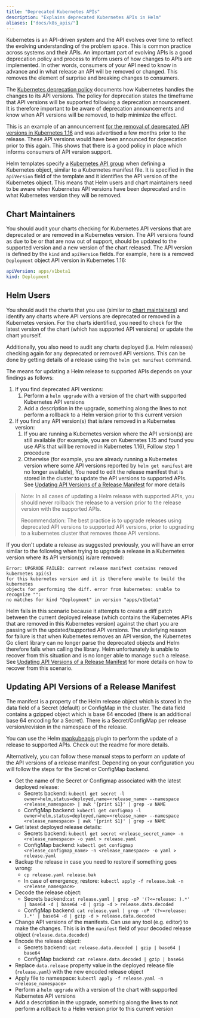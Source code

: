 ```yaml
---
title: "Deprecated Kubernetes APIs"
description: "Explains deprecated Kubernetes APIs in Helm"
aliases: ["docs/k8s_apis/"]
---
```


Kubernetes is an API-driven system and the API evolves over time to reflect the evolving
understanding of the problem space. This is common practice across systems and their APIs. An
important part of evolving APIs is a good deprecation policy and process to inform users of how
changes to APIs are implemented. In other words, consumers of your API need to know in advance and
in what release an API will be removed or changed. This removes the element of surprise and breaking
changes to consumers.

The [Kubernetes deprecation
policy](https://kubernetes.io/docs/reference/using-api/deprecation-policy/) documents how Kubernetes
handles the changes to its API versions. The policy for deprecation states the timeframe that API
versions will be supported following a deprecation announcement. It is therefore important to be
aware of deprecation announcements and know when API versions will be removed, to help minimize the
effect.

This is an example of an announcement [for the removal of deprecated API versions in Kubernetes
1.16](https://kubernetes.io/blog/2019/07/18/api-deprecations-in-1-16/) and was advertised a few
months prior to the release. These API versions would have been announced for deprecation prior to
this again. This shows that there is a good policy in place which informs consumers of API version
support.

Helm templates specify a [Kubernetes API
group](https://kubernetes.io/docs/concepts/overview/kubernetes-api/#api-groups) when defining a
Kubernetes object, similar to a Kubernetes manifest file. It is specified in the `apiVersion` field
of the template and it identifies the API version of the Kubernetes object. This means that Helm
users and chart maintainers need to be aware when Kubernetes API versions have been deprecated and
in what Kubernetes version they will be removed.

## Chart Maintainers

You should audit your charts checking for Kubernetes API versions that are deprecated or are removed
in a Kubernetes version. The API versions found as due to be or that are now out of support, should
be updated to the supported version and a new version of the chart released. The API version is
defined by the `kind` and `apiVersion` fields. For example, here is a removed `Deployment` object
API version in Kubernetes 1.16:

```yaml
apiVersion: apps/v1beta1
kind: Deployment
```

## Helm Users

You should audit the charts that you use (similar to [chart maintainers](#chart-maintainers)) and
identify any charts where API versions are deprecated or removed in a Kubernetes version. For the
charts identified, you need to check for the latest version of the chart (which has supported API
versions) or update the chart yourself.

Additionally, you also need to audit any charts deployed (i.e. Helm releases) checking again for any
deprecated or removed API versions. This can be done by getting details of a release using the `helm
get manifest` command.

The means for updating a Helm release to supported APIs depends on your findings as follows:

1. If you find deprecated API versions:
    1. Perform a `helm upgrade` with a version of the chart with supported Kubernetes API versions
    1. Add a description in the upgrade, something along the lines to not perform a rollback to a
       Helm version prior to this current version
1. If you find any API version(s) that is/are removed in a Kubernetes version:
    1. If you are running a Kubernetes version where the API version(s) are still available (for
       example, you are on Kubernetes 1.15 and found you use APIs that will be removed in Kubernetes
       1.16), Follow step 1 procedure
    1. Otherwise (for example, you are already running a Kubernetes version where some API versions
       reported by `helm get manifest` are no longer available), You need to edit the release
       manifest that is stored in the cluster to update the API versions to supported APIs. See
       [Updating API Versions of a Release Manifest](#updating-api-versions-of-a-release-manifest)
       for more details

> Note: In all cases of updating a Helm release with supported APIs, you should never rollback the
> release to a version prior to the release version with the supported APIs.
>
> Recommendation: The best practice is to upgrade releases using deprecated API versions to
> supported API versions, prior to upgrading to a kubernetes cluster that removes those API
> versions.

If you don't update a release as suggested previously, you will have an error similar to the
following when trying to upgrade a release in a Kubernetes version where its API version(s) is/are
removed:

```text
Error: UPGRADE FAILED: current release manifest contains removed kubernetes api(s)
for this kubernetes version and it is therefore unable to build the kubernetes
objects for performing the diff. error from kubernetes: unable to recognize "":
no matches for kind "Deployment" in version "apps/v1beta1"
```

Helm fails in this scenario because it attempts to create a diff patch between the current deployed
release (which contains the Kubernetes APIs that are removed in this Kubernetes version) against the
chart you are passing with the updated/supported API versions. The underlying reason for failure is
that when Kubernetes removes an API version, the Kubernetes Go client library can no longer parse
the deprecated objects and Helm therefore fails when calling the library. Helm unfortunately is
unable to recover from this situation and is no longer able to manage such a release. See [Updating
API Versions of a Release Manifest](#updating-api-versions-of-a-release-manifest) for more details
on how to recover from this scenario.

## Updating API Versions of a Release Manifest

The manifest is a property of the Helm release object which is stored in the data field of a Secret
(default) or ConfigMap in the cluster. The data field contains a gzipped object which is base 64
encoded (there is an additional base 64 encoding for a Secret). There is a Secret/ConfigMap per
release version/revision in the namespace of the release.

You can use the Helm [mapkubeapis](https://github.com/hickeyma/helm-mapkubeapis) plugin to perform
the update of a release to supported APIs. Check out the readme for more details.

Alternatively, you can follow these manual steps to perform an update of the API versions of a
release manifest. Depending on your configuration you will follow the steps for the Secret or
ConfigMap backend.

- Get the name of the Secret or Configmap associated with the latest deployed release:
  - Secrets backend: `kubectl get secret -l owner=helm,status=deployed,name=<release_name>
    --namespace <release_namespace> | awk '{print $1}' | grep -v NAME`
  - ConfigMap backend: `kubectl get configmap -l owner=helm,status=deployed,name=<release_name>
    --namespace <release_namespace> | awk '{print $1}' | grep -v NAME`
- Get latest deployed release details:
  - Secrets backend: `kubectl get secret <release_secret_name> -n <release_namespace> -o yaml >
    release.yaml`
  - ConfigMap backend: `kubectl get configmap <release_configmap_name> -n <release_namespace> -o
    yaml > release.yaml`
- Backup the release in case you need to restore if something goes wrong:
  - `cp release.yaml release.bak`
  - In case of emergency, restore: `kubectl apply -f release.bak -n <release_namespace>`
- Decode the release object:
  - Secrets backend:`cat release.yaml | grep -oP '(?<=release: ).*' | base64 -d | base64 -d | gzip
    -d > release.data.decoded`
  - ConfigMap backend: `cat release.yaml | grep -oP '(?<=release: ).*' | base64 -d | gzip -d >
    release.data.decoded`
- Change API versions of the manifests. Can use any tool (e.g. editor) to make the changes. This is
  in the `manifest` field of your decoded release object (`release.data.decoded`)
- Encode the release object:
  - Secrets backend: `cat release.data.decoded | gzip | base64 | base64`
  - ConfigMap backend: `cat release.data.decoded | gzip | base64`
- Replace `data.release` property value in the deployed release file (`release.yaml`) with the new
  encoded release object
- Apply file to namespace: `kubectl apply -f release.yaml -n <release_namespace>`
- Perform a `helm upgrade` with a version of the chart with supported Kubernetes API versions
- Add a description in the upgrade, something along the lines to not perform a rollback to a Helm
  version prior to this current version
